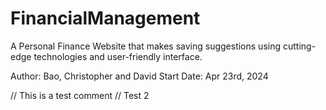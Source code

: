 # FinancialManagement
A Personal Finance Website that makes saving suggestions using cutting-edge technologies and user-friendly interface.

Author: Bao, Christopher and David
Start Date: Apr 23rd, 2024

// This is a test comment
// Test 2